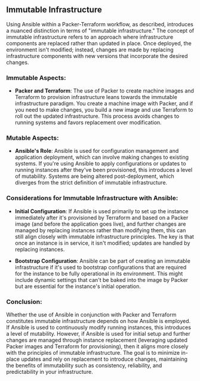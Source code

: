 ## Immutable Infrastructure

Using Ansible within a Packer-Terraform workflow, as described, introduces a nuanced distinction in terms of "immutable infrastructure." The concept of immutable infrastructure refers to an approach where infrastructure components are replaced rather than updated in place. Once deployed, the environment isn't modified; instead, changes are made by replacing infrastructure components with new versions that incorporate the desired changes.

### Immutable Aspects:
- **Packer and Terraform**: The use of Packer to create machine images and Terraform to provision infrastructure leans towards the immutable infrastructure paradigm. You create a machine image with Packer, and if you need to make changes, you build a new image and use Terraform to roll out the updated infrastructure. This process avoids changes to running systems and favors replacement over modification.

### Mutable Aspects:
- **Ansible's Role**: Ansible is  used for configuration management and application deployment, which can involve making changes to existing systems. If you're using Ansible to apply configurations or updates to running instances after they've been provisioned, this introduces a level of mutability. Systems are being altered post-deployment, which diverges from the strict definition of immutable infrastructure.

### Considerations for Immutable Infrastructure with Ansible:
- **Initial Configuration**: If Ansible is used primarily to set up the instance immediately after it's provisioned by Terraform and based on a Packer image (and before the application goes live), and further changes are managed by replacing instances rather than modifying them, this can still align closely with immutable infrastructure principles. The key is that once an instance is in service, it isn't modified; updates are handled by replacing instances.
  
- **Bootstrap Configuration**: Ansible can be part of creating an immutable infrastructure if it's used to bootstrap configurations that are required for the instance to be fully operational in its environment. This might include dynamic settings that can't be baked into the image by Packer but are essential for the instance's initial operation.

### Conclusion:
Whether the use of Ansible in conjunction with Packer and Terraform constitutes immutable infrastructure depends on how Ansible is employed. If Ansible is used to continuously modify running instances, this introduces a level of mutability. However, if Ansible is used for initial setup and further changes are managed through instance replacement (leveraging updated Packer images and Terraform for provisioning), then it aligns more closely with the principles of immutable infrastructure. The goal is to minimize in-place updates and rely on replacement to introduce changes, maintaining the benefits of immutability such as consistency, reliability, and predictability in your infrastructure.
